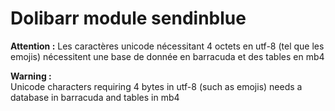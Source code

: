 # Dolibarr module sendinblue


**Attention :**
Les caractères unicode nécessitant 4 octets en utf-8 (tel que les emojis) nécessitent une base de donnée en barracuda et des tables en mb4

**Warning :**  
Unicode characters requiring 4 bytes in utf-8 (such as emojis) needs a database in barracuda and tables in mb4
